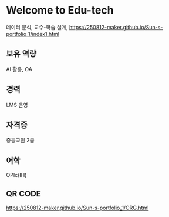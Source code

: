 # Welcome to Edu-tech
데이터 분석, 교수-학습 설계, 
https://250812-maker.github.io/Sun-s-portfolio_1/index1.html

## 보유 역량
AI 활용, OA

## 경력
LMS 운영

## 자격증
중등교원 2급

## 어학
OPIc(IH)

## QR CODE
https://250812-maker.github.io/Sun-s-portfolio_1/ORG.html
